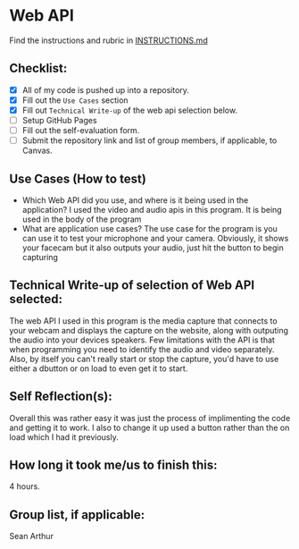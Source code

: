 # Web API

Find the instructions and rubric in [INSTRUCTIONS.md](INSTRUCTIONS.md)

## Checklist:

- [x] All of my code is pushed up into a repository.
- [x] Fill out the `Use Cases` section
- [x] Fill out `Technical Write-up` of the web api selection below.
- [ ] Setup GitHub Pages
- [ ] Fill out the self-evaluation form.
- [ ] Submit the repository link and list of group members, if applicable, to Canvas.

## Use Cases (How to test)

* Which Web API did you use, and where is it being used in the application?
I used the video and audio apis in this program. It is being used in the body of the program
* What are application use cases?
The use case for the program is you can use it to test your microphone and your camera. Obviously, it shows your facecam but it also outputs your audio, just hit the button to begin capturing
## Technical Write-up of selection of Web API selected:
The web API I used in this program is the media capture that connects to your webcam and displays the capture on the website, along with outputing the audio into your devices speakers. Few limitations with the API is that when programming you need to identify the audio and video separately. Also, by itself you can't really start or stop the capture, you'd have to use either a dbutton or on load to even get it to start.
## Self Reflection(s):
Overall this was rather easy it was just the process of implimenting the code and getting it to work. I also to change it up used a button rather than the on load which I had it previously.
## How long it took me/us to finish this:
4 hours.
## Group list, if applicable:
Sean Arthur
